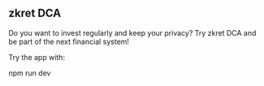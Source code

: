 ## zkret DCA

Do you want to invest regularly and keep your privacy? Try zkret DCA and be part of the next financial system!

Try the app with:

npm run dev